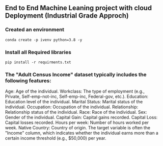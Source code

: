 ## End to End Machine Leaning project with cloud Deployment (Industrial Grade Approch)


### Created an environment
```
conda create -p ivenv python=3.8 -y

```

### Install all Required libraries
```
pip install -r requirments.txt

```


### The "Adult Census Income" dataset typically includes the following features:

Age: Age of the individual.
Workclass: The type of employment (e.g., Private, Self-emp-not-inc, Self-emp-inc, Federal-gov, etc.).
Education: Education level of the individual.
Marital Status: Marital status of the individual.
Occupation: Occupation of the individual.
Relationship: Relationship status of the individual.
Race: Race of the individual.
Sex: Gender of the individual.
Capital Gain: Capital gains recorded.
Capital Loss: Capital losses recorded.
Hours per week: Number of hours worked per week.
Native Country: Country of origin.
The target variable is often the "Income" column, which indicates whether the individual earns more than a certain income threshold (e.g., $50,000) per year.
